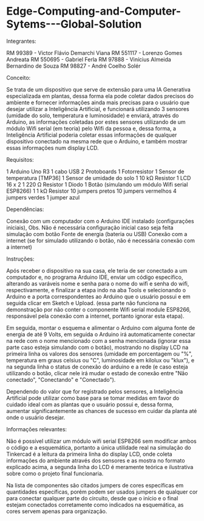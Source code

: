 # Edge-Computing-and-Computer-Sytems---Global-Solution

Integrantes:

RM 99389 - Victor Flávio Demarchi Viana
RM 551117 - Lorenzo Gomes Andreata
RM 550695 - Gabriel Ferla
RM 97888 - Vinícius Almeida Bernardino de Souza
RM 98827 - André Coelho Solér

Conceito:

Se trata de um dispositivo que serve de extensão para uma IA Generativa especializada em plantas, dessa forma ela pode coletar dados precisos do ambiente e fornecer informações ainda mais precisas para o usuário que desejar utilizar a Inteligência Artificial, e funcionará utilizando 3 sensores (umidade do solo, temperatura e luminosidade) e enviará, através do Arduino, as informações coletadas por estes sensores utilizando de um módulo Wifi serial (em teoria) pelo Wifi da pessoa e, dessa forma, a Inteligência Artificial poderia coletar essas informações de qualquer dispositivo conectado na mesma rede que o Arduino, e também mostrar essas informações num display LCD.

Requisitos:

1	Arduino Uno R3
1 cabo USB
2 Protoboards
1	Fotorresistor
1	Sensor de temperatura [TMP36]
1	Sensor de umidade do solo
1	10 kΩ Resistor
1	LCD 16 x 2
1	220 Ω Resistor
1	Diodo
1	Botão (simulando um módulo Wifi serial ESP8266)
1	1 kΩ Resistor
10 jumpers pretos
10 jumpers vermelhos
4 jumpers verdes
1 jumper azul

Dependências:

Conexão com um computador com o Arduino IDE instalado (configurações iniciais), Obs. Não é necessária configuração inicial caso seja feita simulação com botão
Fonte de energia (bateria ou USB)
Conexão com a internet (se for simulado utilizando o botão, não é necessária conexão com a internet)

Instruções:

Após receber o dispositivo na sua casa, ele teria de ser conectado a um computador e, no programa Arduino IDE, enviar um código específico, alterando as varáveis nome e senha para o nome do wifi e senha do wifi, respectivamente, e finalizar a etapa indo na aba Tools e selecionando o Arduino e a porta correspondentes ao Arduino que o usuário possui e em seguida clicar em Sketch e Upload. (essa parte não funciona na demonstração por não conter o componente Wifi serial module ESP8266, responsável pela conexão com a internet, portanto ignorar esta etapa).

Em seguida, montar o esquema e alimentar o Arduino com alguma fonte de energia de até 9 Volts, em seguida o Arduino irá automaticamente conectar na rede com o nome mencionado com a senha mencionada (ignorar essa parte caso esteja simulando com o botão), mostrando no display LCD na primeira linha os valores dos sensores (umidade em porcentagem ou "%", temperatura em graus celsius ou "C", luminosidade em kilolux ou "klux"), e na segunda linha o status de conexão do arduino e a rede (e caso esteja utilizando o botão, clicar nele irá mudar o estado de conexão entre "Não conectado", "Conectando" e "Conectado").

Dependendo do valor que for registrado pelos sensores, a Inteligência Artificial pode utilizar como base para se tomar medidas em favor do cuidado ideal com as plantas que o usuário possui e, dessa forma, aumentar significantemente as chances de sucesso em cuidar da planta até onde o usuário desejar.

Informações relevantes:

Não é possível utilizar um módulo wifi serial ESP8266 sem modificar ambos o código e a esquemática, portanto a única utilidade real na simulação do Tinkercad é a leitura da primeira linha do display LCD, onde coleta informações do ambiente através dos sensores e as mostra no formato explicado acima, a segunda linha do LCD é meramente teórica e ilustrativa sobre como o projeto final funcionaria.

Na lista de componentes são citados jumpers de cores específicas em quantidades específicas, porém podem ser usados jumpers de qualquer cor para conectar qualquer parte do circuito, desde que o início e o final estejam conectados corretamente como indicados na esquemática, as cores servem apenas para organização.
